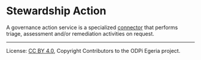 <!-- SPDX-License-Identifier: CC-BY-4.0 -->
<!-- Copyright Contributors to the ODPi Egeria project 2020. -->

# Stewardship Action

A governance action service is a specialized [connector](../../open-connector-framework/docs/concepts/connector.md)
that performs triage, assessment and/or remediation activities on request.

----
License: [CC BY 4.0](https://creativecommons.org/licenses/by/4.0/),
Copyright Contributors to the ODPi Egeria project.